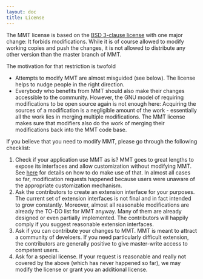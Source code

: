 ```yaml
---
layout: doc
title: License
---
```


The MMT license is based on the [BSD 3-clause license](https://en.wikipedia.org/wiki/BSD_licenses) with one major change: It forbids modifications.
While it is of course allowed to modify working copies and push the changes, it is not allowed to distribute any other version than the master branch of MMT.

The motivation for that restriction is twofold

* Attempts to modify MMT are almost misguided (see below).
  The license helps to nudge people in the right direction.
* Everybody who benefits from MMT should also make their changes accessible to the community.
  However, the GNU model of requiring modifications to be open source again is not enough here: Acquiring the sources of a modification is a negligible amount of the work - essentially all the work lies in merging multiple modifications.
  The MMT license makes sure that modifiers also do the work of merging their modifications back into the MMT code base.

If you believe that you need to modify MMT, please go through the following checklist:

1. Check if your application use MMT as is? MMT goes to great lengths to expose its interfaces and allow customization without modifying MMT.
   See [here](../api/extensions/) for details on how to do make use of that.
   In almost all cases so far, modification requests happened because users were unaware of the appropriate customization mechanism.
1. Ask the contributors to create an extension interface for your purposes.
   The current set of extension interfaces is not final and in fact intended to grow constantly.
   Moreover, almost all reasonable modifications are already the TO-DO list for MMT anyway. Many of them are already designed or even partially implemented.
   The contributors will happily comply if you suggest reasonable extension interfaces.
1. Ask if you can contribute your changes to MMT.
   MMT is meant to attract a community of develoers.
   If you need particularly difficult extension, the contributors are generally positive to give master-write access to competent users.
1. Ask for a special license.
   If your request is reasonable and really not covered by the above (which has never happened so far), we may modify the license or grant you an additional license. 
